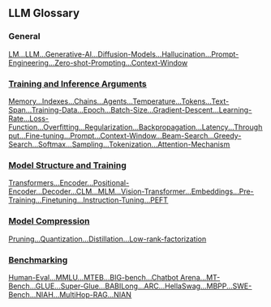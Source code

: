 ## LLM Glossary

### General 

[<u>LM<u>](general.md#lm)...[<u>LLM<u>](general.md#llm)...[<u>Generative-AI<u>](general.md#generative-ai)...[<u>Diffusion-Models<u>](./general.md#diffusion-models)...[<u>Hallucination<u>](./general.md#hallucination)...[<u>Prompt-Engineering](general.md#prompt-engineering)...[<u>Zero-shot-Prompting<u>](./general.md#zero-shot-promptinglearning)...[<u>Context-Window<u>](./general.md#context-window--context-length)

### Training and Inference Arguments

[<u>Memory<u>](./arguments.md#memory)...[<u>Indexes<u>](./arguments.md#indexes)...[<u>Chains<u>](./arguments.md#chains)...[<u>Agents<u>](./arguments.md#agents)...[<u>Temperature<u>](./arguments.md#temperature)...[<u>Tokens<u>](./arguments.md#tokens)...[<u>Text-Span<u>](./arguments.md#text-span)...[<u>Training-Data<u>](./arguments.md#training-data)...[<u>Epoch<u>](./arguments.md#epoch)...[<u>Batch-Size<u>](./arguments.md#batch-size)...[<u>Gradient-Descent<u>](./arguments.md#gradient-descent)...[<u>Learning-Rate<u>](./arguments.md#learning-rate)...[<u>Loss-Function<u>](./arguments.md#loss-function)...[<u>Overfitting<u>](./arguments.md#overfitting)...[<u>Regularization<u>](./arguments.md#regularization)...[<u>Backpropagation<u>](./arguments.md#backpropagation)...[<u>Latency<u>](./arguments.md#latency)...[<u>Throughput<u>](./arguments.md#throughput)...[<u>Fine-tuning<u>](./arguments.md#fine-tuning)...[<u>Prompt<u>](./arguments.md#prompt)...[<u>Context-Window<u>](./arguments.md#context-window)...[<u>Beam-Search<u>](./arguments.md#beam-search)...[<u>Greedy-Search<u>](./arguments.md#greedy-search)...[<u>Softmax<u>](./arguments.md#softmax)...[<u>Sampling<u>](./arguments.md#sampling)...[<u>Tokenization<u>](./arguments.md#tokenization)...[<u>Attention-Mechanism<u>](./arguments.md#attention-mechanism)

### Model Structure and Training

[<u>Transformers<u>](./model-structure-training.md#transformers)...[<u>Encoder<u>](./model-structure-training.md#encoder)...[<u>Positional-Encoder](./model-structure-training.md#positional-encoder)...[<u>Decoder<u>](./model-structure-training.md#decoder)...[<u>CLM<u>](./model-structure-training.md#clm)...[<u>MLM<u>](./model-structure-training.md#mlm)...[<u>Vision-Transformer](./model-structure-training.md#vision-transformer)...[<u>Embeddings<u>](./model-structure-training.md#embeddings)...[<u>Pre-Training<u>](./model-structure-training.md#pre-training)...[<u>Finetuning<u>](./model-structure-training.md#finetuning)...[<u>Instruction-Tuning](./model-structure-training.md#instruction-tuning)...[<u>PEFT<u>](./model-structure-training.md#peft)


### Model Compression

[<u>Pruning<u>](./model-compression.md#pruning)...[<u>Quantization<u>](./model-compression.md#quantization)...[<u>Distillation<u>](./model-compression.md#distillation)...[<u>Low-rank-factorization](./model-compression.md#low-rank-factorization)


### Benchmarking

[<u>Human-Eval<u>](./benchmarking.md#human-eval)...[<u>MMLU<u>](./benchmarking.md#mmlu)...[<u>MTEB<u>](./benchmarking.md#mteb)...[<u>BIG-bench<u>](./benchmarking.md#big-bench)...[<u>Chatbot Arena<u>](./benchmarking.md#chatbot-arena)...[<u>MT-Bench<u>](./benchmarking.md#mt-bench)...[<u>GLUE<u>](./benchmarking.md#glue)...[<u>Super-Glue<u>](./benchmarking.md#superglue)...[<u>BABILong<u>](./benchmarking.md#babilong)...[<u>ARC<u>](./benchmarking.md#arc-ai2-reasoning-challenge)...[<u>HellaSwag<u>](./benchmarking.md#hellaswag)...[<u>MBPP<u>](./benchmarking.md#mbpp)...[<u>SWE-Bench<u>](./benchmarking.md#swe-bench)...[<u>NIAH<u>](./benchmarking.md#needle-in-a-haystackniah)...[<u>MultiHop-RAG<u>](./benchmarking.md#multihop-rag)...[<u>NIAN<u>](./benchmarking.md#needle-in-a-needlestacknian)
